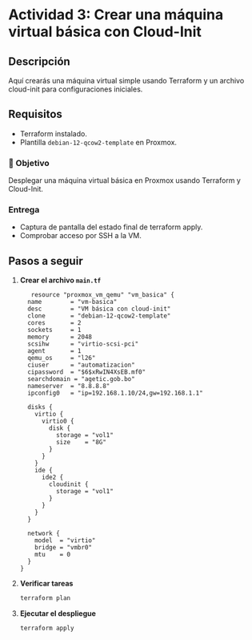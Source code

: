 # Actividad 3: Crear una máquina virtual básica con Cloud-Init

## Descripción
Aquí crearás una máquina virtual simple usando Terraform y un archivo cloud-init para configuraciones iniciales.

## Requisitos
- Terraform instalado.
- Plantilla `debian-12-qcow2-template` en Proxmox.

### 🎯 Objetivo
Desplegar una máquina virtual básica en Proxmox usando Terraform y Cloud-Init.

### Entrega
- Captura de pantalla del estado final de terraform apply.
- Comprobar acceso por SSH a la VM.

## Pasos a seguir

1. **Crear el archivo `main.tf`**
   ```hcl
      resource "proxmox_vm_qemu" "vm_basica" {
     name        = "vm-basica"
     desc        = "VM básica con cloud-init"
     clone       = "debian-12-qcow2-template"
     cores       = 2
     sockets     = 1
     memory      = 2048
     scsihw      = "virtio-scsi-pci"
     agent       = 1
     qemu_os     = "l26"
     ciuser      = "automatizacion"
     cipassword  = "$6$xRwIN4XsEB.mf0"
     searchdomain = "agetic.gob.bo"
     nameserver  = "8.8.8.8"
     ipconfig0   = "ip=192.168.1.10/24,gw=192.168.1.1"

     disks {
       virtio {
         virtio0 {
           disk {
             storage = "vol1"
             size    = "8G"
           }
         }
       }
       ide {
         ide2 {
           cloudinit {
             storage = "vol1"
           }
         }
       }
     }

     network {
       model  = "virtio"
       bridge = "vmbr0"
       mtu    = 0
     }
   }
   ```

2. **Verificar tareas**
   ```bash
   terraform plan
   ```
   
2. **Ejecutar el despliegue**
   ```bash
   terraform apply
   ```
